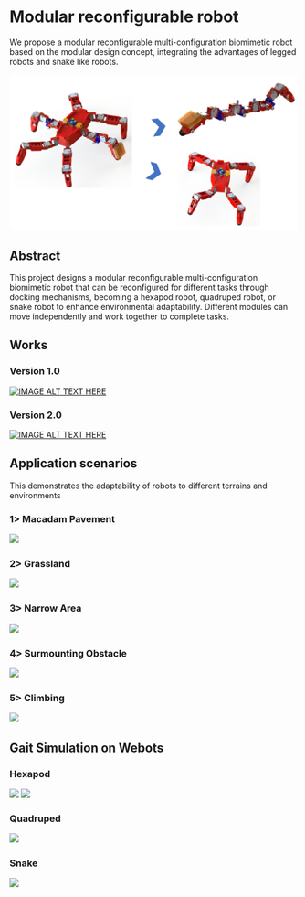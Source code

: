 # Modular reconfigurable robot

We propose a modular reconfigurable multi-configuration biomimetic robot based on the modular design concept, integrating the advantages of legged robots and snake like robots.

![](https://github.com/Scalpelapex/Images/blob/main/MRR/review.png#pic_center=400x300)

## Abstract

This project designs a modular reconfigurable multi-configuration biomimetic robot that can be reconfigured for different tasks through docking mechanisms, becoming a hexapod robot, quadruped robot, or snake robot to enhance environmental adaptability. Different modules can move independently and work together to complete tasks.

## Works

### Version 1.0

[![IMAGE ALT TEXT HERE](https://img.youtube.com/vi/oa4fZSeTry0/0.jpg)](https://www.youtube.com/watch?v=oa4fZSeTry0)

### Version 2.0

[![IMAGE ALT TEXT HERE](https://img.youtube.com/vi/33fWOx1gzGU/0.jpg)](https://www.youtube.com/watch?v=33fWOx1gzGU)

## Application scenarios

This demonstrates the adaptability of robots to different terrains and environments

### 1> Macadam Pavement

![](https://github.com/Scalpelapex/Images/blob/main/MRR/ZZ_6.gif#pic_center=250x200)

### 2> Grassland

![](https://github.com/Scalpelapex/Images/blob/main/MRR/ZZ_4.gif#pic_center=250x200)

### 3> Narrow Area

![](https://github.com/Scalpelapex/Images/blob/main/MRR/Snake.gif#pic_center=250x200)

### 4> Surmounting Obstacle

![](https://github.com/Scalpelapex/Images/blob/main/YZ.gif#pic_center=250x200)

### 5> Climbing

![](https://github.com/Scalpelapex/Images/blob/main/SP.gif#pic_center=250x200)

## Gait Simulation on Webots

### Hexapod

![](https://github.com/Scalpelapex/Images/blob/main/LZ_01.gif#pic_center=250x200)
![](https://github.com/Scalpelapex/Images/blob/main/LZ_02.gif#pic_center=250x200)

### Quadruped

![](https://github.com/Scalpelapex/Images/blob/main/MRR/sizu.gif#pic_center=250x200)

### Snake

![](https://github.com/Scalpelapex/Images/blob/main/SX.gif#pic_center=250x200)
